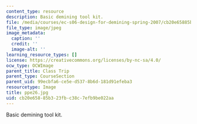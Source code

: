 ```yaml
---
content_type: resource
description: Basic demining tool kit.
file: /media/courses/ec-s06-design-for-demining-spring-2007/cb20e65885b323fbc38c7efb9be022aa_ppe26.jpg
file_type: image/jpeg
image_metadata:
  caption: ''
  credit: ''
  image-alt: ''
learning_resource_types: []
license: https://creativecommons.org/licenses/by-nc-sa/4.0/
ocw_type: OCWImage
parent_title: Class Trip
parent_type: CourseSection
parent_uid: 99ecbfa6-ce5e-d537-8b6d-181d91efeba3
resourcetype: Image
title: ppe26.jpg
uid: cb20e658-85b3-23fb-c38c-7efb9be022aa
---
```

Basic demining tool kit.